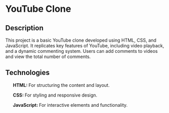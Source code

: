 <h1>YouTube Clone</h1>
<h2>Description</h2>
<p>This project is a basic YouTube clone developed using HTML, CSS, and JavaScript. It replicates key features of YouTube, including video playback, and a dynamic commenting system. Users can add comments to videos and view the total number of comments.</p>
<h2>Technologies</h2>
<ul><b>HTML: </b>For structuring the content and layout.</ul>
<ul><b>CSS: </b>For styling and responsive design.</ul>
<ul><b>JavaScript: </b>For interactive elements and functionality.</ul>
